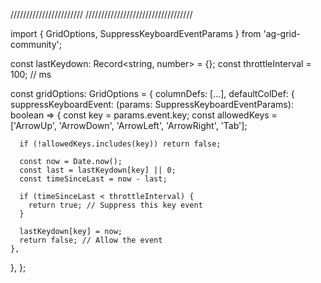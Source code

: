 ///////////////////////
//////////////////////////////////






import { GridOptions, SuppressKeyboardEventParams } from 'ag-grid-community';

const lastKeydown: Record<string, number> = {};
const throttleInterval = 100; // ms

const gridOptions: GridOptions = {
  columnDefs: [...],
  defaultColDef: {
    suppressKeyboardEvent: (params: SuppressKeyboardEventParams): boolean => {
      const key = params.event.key;
      const allowedKeys = ['ArrowUp', 'ArrowDown', 'ArrowLeft', 'ArrowRight', 'Tab'];

      if (!allowedKeys.includes(key)) return false;

      const now = Date.now();
      const last = lastKeydown[key] || 0;
      const timeSinceLast = now - last;

      if (timeSinceLast < throttleInterval) {
        return true; // Suppress this key event
      }

      lastKeydown[key] = now;
      return false; // Allow the event
    },
  },
};
